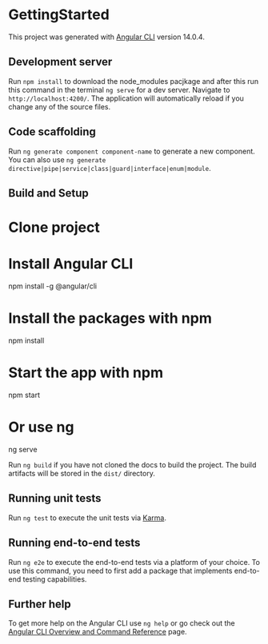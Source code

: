 # GettingStarted

This project was generated with [Angular CLI](https://github.com/angular/angular-cli) version 14.0.4.

## Development server

Run `npm install` to download the node_modules pacjkage and after this run this command in the terminal `ng serve` for a dev server. Navigate to `http://localhost:4200/`. The application will automatically reload if you change any of the source files.

## Code scaffolding

Run `ng generate component component-name` to generate a new component. You can also use `ng generate directive|pipe|service|class|guard|interface|enum|module`.

## Build and Setup

# Clone project


# Install Angular CLI
npm install -g @angular/cli

# Install the packages with npm
npm install


# Start the app with npm
npm start
# Or use ng
ng serve 


Run `ng build` if you have not cloned the docs to build the project. The build artifacts will be stored in the `dist/` directory.

## Running unit tests

Run `ng test` to execute the unit tests via [Karma](https://karma-runner.github.io).

## Running end-to-end tests

Run `ng e2e` to execute the end-to-end tests via a platform of your choice. To use this command, you need to first add a package that implements end-to-end testing capabilities.

## Further help

To get more help on the Angular CLI use `ng help` or go check out the [Angular CLI Overview and Command Reference](https://angular.io/cli) page.
